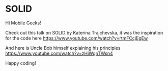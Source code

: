 # SOLID

Hi Mobile Geeks!

Check out this talk on SOLID by Katerina Trajchevska, it was the inspiration for the code here
https://www.youtube.com/watch?v=rtmFCcjEgEw

And here is Uncle Bob himself explaining his principles
https://www.youtube.com/watch?v=zHiWqnTWsn4

Happy coding!
